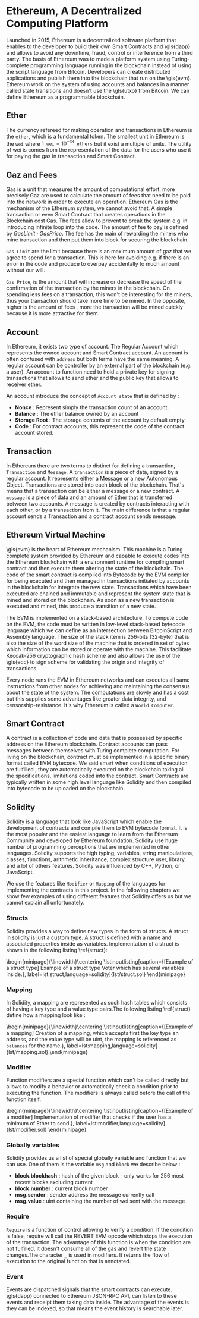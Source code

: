 # Ethereum, A Decentralized Computing Platform

Launched in 2015, Ethereum is a decentralized software platform that enables to the developer to build their own  Smart Contracts and \gls{dapp} and allows to avoid any downtime, fraud, control or interference from a third party. The basis of Ethereum was to made a platform system using Turing-complete programming language running in the blockchain instead of using the script language from Bitcoin.  Developers can create distributed applications and publish them into the blockchain that run on the \gls{evm}. Ethereum work on the system of using accounts and balances in a manner called state transitions and doesn't use the \gls{utxo} from Bitcoin. We can define Ethereum as a programmable blockchain.


## Ether
The currency refereed for making operation and transactions in Ethereum is the `ether`, which is a fundamental token. The smallest unit in Ethereum is the `wei` where $1 \texttt{ wei} = 10^{-18} \texttt{ ethers}$ but it exist a multiple of units. The utility of wei is comes from the representation of the data for the users who use it for paying the gas in transaction and Smart Contract. 

## Gaz and Fees

Gas is a unit that measures the amount of computational effort, more precisely Gaz are used to calculate the amount of fees that need to be paid into the network in order to execute an operation. Ethereum Gas is the mechanism of the Ethereum system, we cannot avoid that. A simple transaction or even Smart Contract that creates operations in the Blockchain cost Gas. The fees allow to prevent to break the system e.g. in introducing infinite loop into the code. The amount of fee to pay is defined by $GasLimit \cdot GasPrice$. The fee has the main of rewarding the miners who mine transaction and then put them into block for securing the blockchain.

`Gas Limit` are the limit because there is an maximum amount of gaz that we agree to spend for a transaction.   This is here for avoiding e.g. if there is an error in the code and produce to overpay accidentally to much amount without our will.

`Gas Price`, is the amount that will increase or decrease the speed of the confirmation of the transaction by the miners in the blockchain. On spending less fees on a transaction, this won't be interesting for the miners, thus your transaction should take more time to be mined. In the opposite, higher is the amount of fees , more the transaction will be mined quickly because it is more attractive for them.


## Account

In Ethereum, it exists two type of account. The Regular Account which represents the owned account and Smart Contract account. An account is often confused with `address` but both terms have the same meaning. A regular account can be controller by an external part of the blockchain (e.g. a user). An account to function need to hold a private key for signing transactions that allows to send ether and the public key that allows to receiver ether.

An account introduce the concept of `Account state` that is defined by :

* **Nonce** : Represent simply the transaction count of an account.
* **Balance** : The ether balance owned by an account
* **Storage Root** :  The storage contents of the account by default empty.
* **Code** :  For contract accounts, this represent the code of the contract account stored.

## Transaction

In Ethereum there are two terms to distinct for defining a transaction, `Transaction` and `Message`. A `transaction` is a piece of data, signed by a regular account. It represents either a Message or a new Autonomous Object. Transactions are stored into each block of the blockchain. That's means that a transaction can be either a message or a new contract. A `message` is a piece of data and an amount of Ether that is transferred between two accounts.  A message is created by contracts interacting with each other, or by a transaction from it. The main difference is that a regular account sends a Transaction and a contract account sends message.

## Ethereum Virtual Machine

\gls{evm} is the heart of Ethereum mechanism. This machine is a Turing complete system provided by Ethereum and capable to execute codes into the Ethereum blockchain with a environment runtime for compiling smart contract and then execute them altering the state of the blockchain. The code of the smart contract is compiled into Bytecode by the EVM compiler for being executed and then managed in  transactions initiated by accounts in the blockchain for integrate the new state. Transactions which have been executed are chained and immutable and represent the system state that is mined and stored on the blockchain. As soon as a new transaction is executed and mined, this produce a transition of a new state.

The EVM is implemented on a stack-based architecture. To compute code on the EVM, the code must be written in low-level stack-based bytecode  language which we can define as an intersection between BitcoinScript and Assembly language. The size of the stack item is 256-bits (32-byte) that is also the size of the word size of the machine that is ordered in set of bytes which information can be stored or operate with the machine. This facilitate  Keccak-256 cryptographic hash scheme and also allows the use of the \gls{ecc} to sign scheme for validating the origin and integrity of transactions. 

Every node runs the EVM in Ethereum networks and can executes all same instructions from other nodes for achieving and maintaining the consensus about the state of the system. The computations are slowly and has a cost but this supplies some advantages like greater data integrity, and censorship-resistance. It's why Ethereum is called a `World Computer`.

## Smart Contract

A contract is a collection of code and data that is possessed by specific address on the Ethereum blockchain. Contract accounts can pass messages between themselves with Turing complete computation.  For living on the blockchain, contract must be implemented in a specific binary format called EVM bytecode. We said smart when conditions of execution are fulfilled , they are automatically executed on the blockchain taking all the specifications, limitations coded into the contract. Smart Contracts are typically written in some high level language like Solidity and then compiled into bytecode to be uploaded on the blockchain.

## Solidity 

Solidity is a language that look like JavaScript which enable the development of contracts and compile them to EVM bytecode format. It is the most popular and the easiest language to learn from the Ethereum Community and developed by Ethereum foundation. Solidity use huge number of programming perceptions that are implemented in other languages. Solidity supports the high typing, variables, string manipulations, classes, functions, arithmetic inheritance, complex structure user, library and a lot of others features. Solidity was influenced by C++, Python, or JavaScript.

We use the features like `Modifier` or `Mapping` of the languages for implementing the contracts in this project. In the following chapters we show few  examples of using different features that Solidity offers us but we cannot explain all unfortunately.

### Structs

Solidity provides a way to define new types in the form of structs. A struct in solidity is just a custom type. A struct is defined with a name and associated properties inside as variables. Implementation of a struct is shown in the following listing \ref{struct}:

\begin{minipage}{\linewidth}\centering
\lstinputlisting[caption={[Example of a struct type] Example of a struct type Voter which has several variables inside.}, label=lst:struct,language=solidity]{lst/struct.sol}
\end{minipage}


### Mapping
In Solidity, a mapping are represented as such hash tables which consists of having  a key type  and a value type pairs.The following listing \ref{struct} define how a mapping look like :

\begin{minipage}{\linewidth}\centering
\lstinputlisting[caption={[Example of a mapping] Creation of a mapping, which accepts first the key type an address, and the value type will be uint, the mapping is referenced as `balances` for the name.}, label=lst:mapping,language=solidity]{lst/mapping.sol}
\end{minipage}

### Modifier

Function modifiers are a special function which can't be called directly but allows to modify a behavior or automatically check a condition prior to executing the function. The modifiers is always called before the call of the function itself. 

\begin{minipage}{\linewidth}\centering
\lstinputlisting[caption={[Example of a modifier] Implementation of modifier that checks if the user has a minimum of Ether to send.}, label=lst:modifier,language=solidity]{lst/modifier.sol}
\end{minipage}

### Globally variables

Solidity provides us a list of special globally variable and function that we can use. One of them is the variable `msg` and `block` we describe below :

* **block.blockhash** : hash of the given block - only works for 256 most recent blocks excluding current
* **block.number** : current block number
* **msg.sender** : sender address the message currently call
* **msg.value** : uint containing the number of wei sent with the message


### Require

`Require` is a function of control allowing to verify a condition. If the condition is false, require will call the REVERT
EVM opcode which stops the execution of the transaction. The advantage of this function is when the condition are not fulfilled, it doesn't consume all of the gas and revert the state changes.The character `_` is used in modifiers. It returns the flow of execution to the original function that is annotated.


### Event

Events are dispatched signals that the smart contracts can execute. \gls{dapp} connected to Ethereum JSON-RPC API, can listen to these events and receipt them taking data inside. The advantage of the events is they can be indexed, so that means the event history is searchable later.
